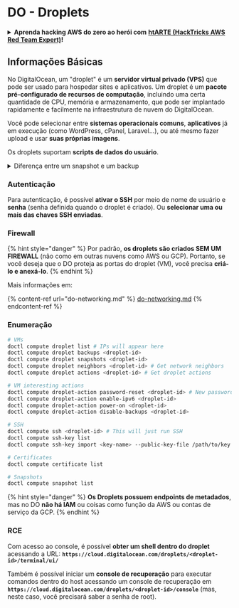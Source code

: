 # DO - Droplets

<details>

<summary><strong>Aprenda hacking AWS do zero ao herói com</strong> <a href="https://training.hacktricks.xyz/courses/arte"><strong>htARTE (HackTricks AWS Red Team Expert)</strong></a><strong>!</strong></summary>

Outras maneiras de apoiar o HackTricks:

* Se você quiser ver sua **empresa anunciada no HackTricks** ou **baixar o HackTricks em PDF** Confira os [**PLANOS DE ASSINATURA**](https://github.com/sponsors/carlospolop)!
* Adquira o [**swag oficial PEASS & HackTricks**](https://peass.creator-spring.com)
* Descubra [**A Família PEASS**](https://opensea.io/collection/the-peass-family), nossa coleção exclusiva de [**NFTs**](https://opensea.io/collection/the-peass-family)
* **Junte-se ao** 💬 [**grupo Discord**](https://discord.gg/hRep4RUj7f) ou ao [**grupo telegram**](https://t.me/peass) ou **siga-nos** no **Twitter** 🐦 [**@hacktricks_live**](https://twitter.com/hacktricks_live)**.**
* **Compartilhe seus truques de hacking enviando PRs para o** [**HackTricks**](https://github.com/carlospolop/hacktricks) e [**HackTricks Cloud**](https://github.com/carlospolop/hacktricks-cloud) repositórios do github.

</details>

## Informações Básicas

No DigitalOcean, um "droplet" é um **servidor virtual privado (VPS)** que pode ser usado para hospedar sites e aplicativos. Um droplet é um **pacote pré-configurado de recursos de computação**, incluindo uma certa quantidade de CPU, memória e armazenamento, que pode ser implantado rapidamente e facilmente na infraestrutura de nuvem do DigitalOcean.

Você pode selecionar entre **sistemas operacionais comuns**, **aplicativos** já em execução (como WordPress, cPanel, Laravel...), ou até mesmo fazer upload e usar **suas próprias imagens**.

Os droplets suportam **scripts de dados do usuário**.

<details>

<summary>Diferença entre um snapshot e um backup</summary>

No DigitalOcean, um snapshot é uma cópia do disco de um Droplet em determinado momento. Ele captura o estado do disco do Droplet no momento em que o snapshot foi tirado, incluindo o sistema operacional, aplicativos instalados e todos os arquivos e dados no disco.

Os snapshots podem ser usados para criar novos Droplets com a mesma configuração do Droplet original, ou para restaurar um Droplet para o estado em que estava quando o snapshot foi tirado. Os snapshots são armazenados no serviço de armazenamento de objetos do DigitalOcean e são incrementais, o que significa que apenas as alterações desde o último snapshot são armazenadas. Isso os torna eficientes de usar e econômicos de armazenar.

Por outro lado, um backup é uma cópia completa de um Droplet, incluindo o sistema operacional, aplicativos instalados, arquivos e dados, bem como as configurações e metadados do Droplet. Os backups são geralmente feitos em um cronograma regular e capturam o estado completo de um Droplet em um momento específico.

Ao contrário dos snapshots, os backups são armazenados em um formato comprimido e criptografado e são transferidos para uma localização remota fora da infraestrutura do DigitalOcean para armazenamento seguro. Isso torna os backups ideais para recuperação de desastres, pois fornecem uma cópia completa de um Droplet que pode ser restaurada em caso de perda de dados ou outros eventos catastróficos.

Em resumo, os snapshots são cópias do disco de um Droplet em determinado momento, enquanto os backups são cópias completas de um Droplet, incluindo suas configurações e metadados. Os snapshots são armazenados no serviço de armazenamento de objetos do DigitalOcean, enquanto os backups são transferidos para uma localização remota fora da infraestrutura do DigitalOcean. Tanto os snapshots quanto os backups podem ser usados para restaurar um Droplet, mas os snapshots são mais eficientes de usar e armazenar, enquanto os backups fornecem uma solução de backup mais abrangente para recuperação de desastres.

</details>

### Autenticação

Para autenticação, é possível **ativar o SSH** por meio de nome de usuário e **senha** (senha definida quando o droplet é criado). Ou **selecionar uma ou mais das chaves SSH enviadas**.

### Firewall

{% hint style="danger" %}
Por padrão, **os droplets são criados SEM UM FIREWALL** (não como em outras nuvens como AWS ou GCP). Portanto, se você deseja que o DO proteja as portas do droplet (VM), você precisa **criá-lo e anexá-lo**.
{% endhint %}

Mais informações em:

{% content-ref url="do-networking.md" %}
[do-networking.md](do-networking.md)
{% endcontent-ref %}

### Enumeração
```bash
# VMs
doctl compute droplet list # IPs will appear here
doctl compute droplet backups <droplet-id>
doctl compute droplet snapshots <droplet-id>
doctl compute droplet neighbors <droplet-id> # Get network neighbors
doctl compute droplet actions <droplet-id> # Get droplet actions

# VM interesting actions
doctl compute droplet-action password-reset <droplet-id> # New password is emailed to the user
doctl compute droplet-action enable-ipv6 <droplet-id>
doctl compute droplet-action power-on <droplet-id>
doctl compute droplet-action disable-backups <droplet-id>

# SSH
doctl compute ssh <droplet-id> # This will just run SSH
doctl compute ssh-key list
doctl compute ssh-key import <key-name> --public-key-file /path/to/key.pub

# Certificates
doctl compute certificate list

# Snapshots
doctl compute snapshot list
```
{% hint style="danger" %}
**Os Droplets possuem endpoints de metadados**, mas no DO **não há IAM** ou coisas como função da AWS ou contas de serviço da GCP.
{% endhint %}

### RCE

Com acesso ao console, é possível **obter um shell dentro do droplet** acessando a URL: **`https://cloud.digitalocean.com/droplets/<droplet-id>/terminal/ui/`**

Também é possível iniciar um **console de recuperação** para executar comandos dentro do host acessando um console de recuperação em **`https://cloud.digitalocean.com/droplets/<droplet-id>/console`** (mas, neste caso, você precisará saber a senha de root).
